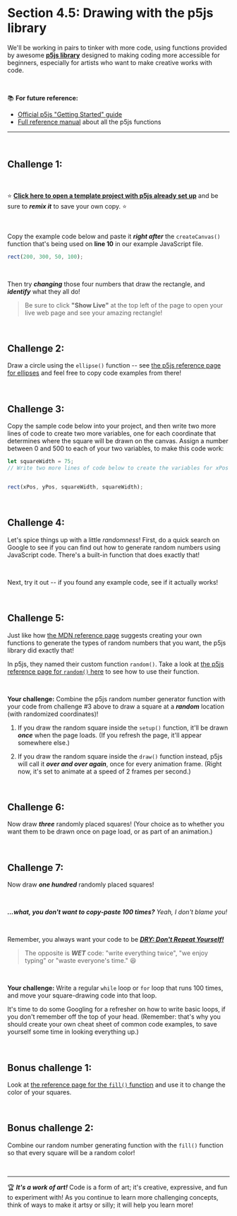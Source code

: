 # Section 4.5: Drawing with the p5js library

We'll be working in pairs to tinker with more code, using functions provided by awesome [**p5js library**](https://p5js.org/) designed to making coding more accessible for beginners, especially for artists who want to make creative works with code.

<br/>

:books: **For future reference:**

  - [Official p5js "Getting Started" guide](https://p5js.org/get-started/)
  - [Full reference manual](https://p5js.org/reference/) about all the p5js functions


<hr/>

<br/>

## Challenge 1:

<br/>

:star: [**Click here to open a template project with p5js already set up**](https://glitch.com/edit/#!/canvas-challenges) and be sure to ***remix it*** to save your own copy. :star:

<br/>

Copy the example code below and paste it ***right after*** the `createCanvas()` function that's being used on **line 10** in our example JavaScript file.

```javascript
rect(200, 300, 50, 100);
```

<br/>

Then try ***changing*** those four numbers that draw the rectangle, and ***identify*** what they all do!

  > Be sure to click **"Show Live"** at the top left of the page to open your live web page and see your amazing rectangle!

<br/>

## Challenge 2:

Draw a circle using the `ellipse()` function -- see [the p5js reference page for ellipses](https://p5js.org/reference/#/p5/ellipse) and feel free to copy code examples from there!

<br/>

## Challenge 3:

Copy the sample code below into your project, and then write two more lines of code to create two more variables, one for each coordinate that determines where the square will be drawn on the canvas. Assign a number between 0 and 500 to each of your two variables, to make this code work:

```javascript
let squareWidth = 75;
// Write two more lines of code below to create the variables for xPos and yPos


rect(xPos, yPos, squareWidth, squareWidth);
```

<br/>

## Challenge 4:

Let's spice things up with a little *randomness*! First, do a quick search on Google to see if you can find out how to generate random numbers using JavaScript code. There's a built-in function that does exactly that!

<br/>

Next, try it out -- if you found any example code, see if it actually works!

<br/>

## Challenge 5:

Just like how [the MDN reference page](https://developer.mozilla.org/en-US/docs/Web/JavaScript/Reference/Global_Objects/Math/random) suggests creating your own functions to generate the types of random numbers that you want, the p5js library did exactly that!

In p5js, they named their custom function `random()`. Take a look at [the p5js reference page for `random()` here](https://developer.mozilla.org/en-US/docs/Web/JavaScript/Reference/Global_Objects/Math/random) to see how to use their function.

<br/>

**Your challenge:** Combine the p5js random number generator function with your code from challenge #3 above to draw a square at a ***random*** location (with randomized coordinates)!

  1. If you draw the random square inside the `setup()` function, it'll be drawn ***once*** when the page loads. (If you refresh the page, it'll appear somewhere else.)

  2. If you draw the random square inside the `draw()` function instead, p5js will call it ***over and over again***, once for every animation frame. (Right now, it's set to animate at a speed of 2 frames per second.)

<br/>

## Challenge 6:

Now draw ***three*** randomly placed squares! (Your choice as to whether you want them to be drawn once on page load, or as part of an animation.)

<br/>

## Challenge 7:

Now draw ***one hundred*** randomly placed squares!

<br/>

***...what, you don't want to copy-paste 100 times?*** *Yeah, I don't blame you!*

<br/>

Remember, you always want your code to be [ ***DRY: Don't Repeat Yourself!*** ](https://en.wikipedia.org/wiki/Don%27t_repeat_yourself)

  > The opposite is ***WET*** code: "write everything twice", "we enjoy typing" or "waste everyone's time." :laughing:

<br/>

**Your challenge:** Write a regular `while` loop or `for` loop that runs 100 times, and move your square-drawing code into that loop.

It's time to do some Googling for a refresher on how to write basic loops, if you don't remember off the top of your head. (Remember: that's why you should create your own cheat sheet of common code examples, to save yourself some time in looking everything up.)

<br/>

## Bonus challenge 1:

Look at [the reference page for the `fill()` function](https://p5js.org/reference/#/p5/fill) and use it to change the color of your squares.

<br/>

## Bonus challenge 2:

Combine our random number generating function with the `fill()` function so that every square will be a random color!

<br/>
<hr/>


🏆 ***It's a work of art!*** Code is a form of art; it's creative, expressive, and fun to experiment with! As you continue to learn more challenging concepts, think of ways to make it artsy or silly; it will help you learn more!

